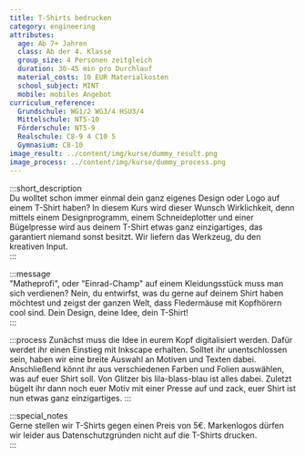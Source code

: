 ```yaml
---
title: T-Shirts bedrucken
category: engineering
attributes:
  age: Ab 7+ Jahren
  class: Ab der 4. Klasse
  group_size: 4 Personen zeitgleich
  duration: 30-45 min pro Durchlauf
  material_costs: 10 EUR Materialkosten
  school_subject: MINT
  mobile: mobiles Angebot
curriculum_reference:
  Grundschule: WG1/2 WG3/4 HSU3/4  
  Mittelschule: NT5-10
  Förderschule: NT5-9   
  Realschule: C8-9 4 C10 5
  Gymnasium: C8-10
image_result: ../content/img/kurse/dummy_result.png
image_process: ../content/img/kurse/dummy_process.png
---
```

:::short_description  
Du wolltet schon immer einmal dein ganz eigenes Design oder Logo auf einem T-Shirt haben? In diesem Kurs wird dieser Wunsch Wirklichkeit, denn mittels einem Designprogramm, einem Schneideplotter und einer Bügelpresse wird aus deinem T-Shirt etwas ganz einzigartiges, das garantiert niemand sonst besitzt. Wir liefern das Werkzeug, du den kreativen Input.            
:::

:::message  
"Matheprofi", oder "Einrad-Champ" auf einem Kleidungsstück muss man sich verdienen? Nein, du entwirfst, was du gerne auf deinem Shirt haben möchtest und zeigst der ganzen Welt, dass Fledermäuse mit Kopfhörern cool sind. Dein Design, deine Idee, dein T-Shirt!    
:::  

:::process
Zunächst muss die Idee in eurem Kopf digitalisiert werden. Dafür werdet ihr einen Einstieg mit Inkscape erhalten. Solltet ihr unentschlossen sein, haben wir eine breite Auswahl an Motiven und Texten dabei. Anschließend könnt ihr aus verschiedenen Farben und Folien auswählen, was auf euer Shirt soll. Von Glitzer bis lila-blass-blau ist alles dabei. Zuletzt bügelt ihr dann noch euer Motiv mit einer Presse auf und zack, euer Shirt ist nun etwas ganz einzigartiges.
:::

:::special_notes  
Gerne stellen wir T-Shirts gegen einen Preis von 5€. Markenlogos dürfen wir leider aus Datenschutzgründen nicht auf die T-Shirts drucken.      
:::
